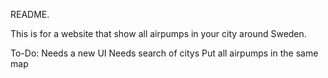 README.

This is for a website that show all airpumps in your city around Sweden.


To-Do:
Needs a new UI
Needs search of citys
Put all airpumps in the same map

